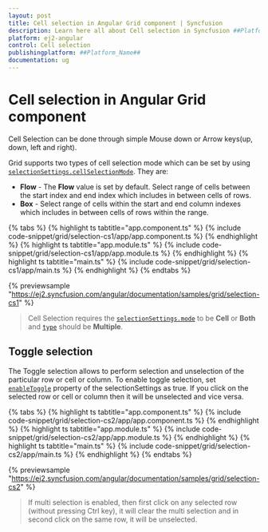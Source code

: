 ```yaml
---
layout: post
title: Cell selection in Angular Grid component | Syncfusion
description: Learn here all about Cell selection in Syncfusion ##Platform_Name## Grid component of Syncfusion Essential JS 2 and more.
platform: ej2-angular
control: Cell selection 
publishingplatform: ##Platform_Name##
documentation: ug
---
```


# Cell selection in Angular Grid component

Cell Selection can be done through simple Mouse down or Arrow keys(up, down, left and right).

Grid supports two types of cell selection mode which can be set by using
[`selectionSettings.cellSelectionMode`](https://ej2.syncfusion.com/angular/documentation/api/grid/selectionSettings/#cellselectionmode). They are:

* **Flow** - The **Flow** value is set by default.
Select range of cells between the start index and end index which includes in between cells of rows.
* **Box** - Select range of cells within the start and end column indexes which includes
in between cells of rows within the range.

{% tabs %}
{% highlight ts tabtitle="app.component.ts" %}
{% include code-snippet/grid/selection-cs1/app/app.component.ts %}
{% endhighlight %}
{% highlight ts tabtitle="app.module.ts" %}
{% include code-snippet/grid/selection-cs1/app/app.module.ts %}
{% endhighlight %}
{% highlight ts tabtitle="main.ts" %}
{% include code-snippet/grid/selection-cs1/app/main.ts %}
{% endhighlight %}
{% endtabs %}
  
{% previewsample "https://ej2.syncfusion.com/angular/documentation/samples/grid/selection-cs1" %}

> Cell Selection requires the [`selectionSettings.mode`](https://ej2.syncfusion.com/angular/documentation/api/grid/selectionSettings/#mode) to be **Cell** or  **Both** and
[`type`](https://ej2.syncfusion.com/angular/documentation/api/grid/selectionSettings/#type) should be **Multiple**.

## Toggle selection

The Toggle selection allows to perform selection and unselection of the particular row or cell or column. To enable toggle selection, set [`enableToggle`](https://ej2.syncfusion.com/angular/documentation/api/grid/selectionSettings/#enabletoggle) property of the selectionSettings as true. If you click on the selected row or cell or column then it will be unselected and vice versa.

{% tabs %}
{% highlight ts tabtitle="app.component.ts" %}
{% include code-snippet/grid/selection-cs2/app/app.component.ts %}
{% endhighlight %}
{% highlight ts tabtitle="app.module.ts" %}
{% include code-snippet/grid/selection-cs2/app/app.module.ts %}
{% endhighlight %}
{% highlight ts tabtitle="main.ts" %}
{% include code-snippet/grid/selection-cs2/app/main.ts %}
{% endhighlight %}
{% endtabs %}
  
{% previewsample "https://ej2.syncfusion.com/angular/documentation/samples/grid/selection-cs2" %}

> If multi selection is enabled, then first click on any selected row (without pressing Ctrl key), it will clear the multi selection and in second click on the same row, it will be unselected.